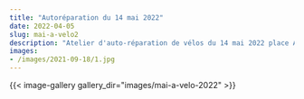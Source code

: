 ```yaml
---
title: "Autoréparation du 14 mai 2022"
date: 2022-04-05
slug: mai-a-velo2
description: "Atelier d'auto-réparation de vélos du 14 mai 2022 place Aristide Briand à Charenton-le-Pont"
images:
- /images/2021-09-18/1.jpg
---
```


{{< image-gallery gallery_dir="images/mai-a-velo-2022" >}}